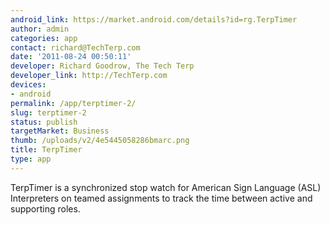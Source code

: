 ```yaml
---
android_link: https://market.android.com/details?id=rg.TerpTimer
author: admin
categories: app
contact: richard@TechTerp.com
date: '2011-08-24 00:50:11'
developer: Richard Goodrow, The Tech Terp
developer_link: http://TechTerp.com
devices: 
- android
permalink: /app/terptimer-2/
slug: terptimer-2
status: publish
targetMarket: Business
thumb: /uploads/v2/4e5445058286bmarc.png
title: TerpTimer
type: app
---
```


TerpTimer is a synchronized stop watch for American Sign Language (ASL) Interpreters on teamed assignments to track the time between active and supporting roles. 